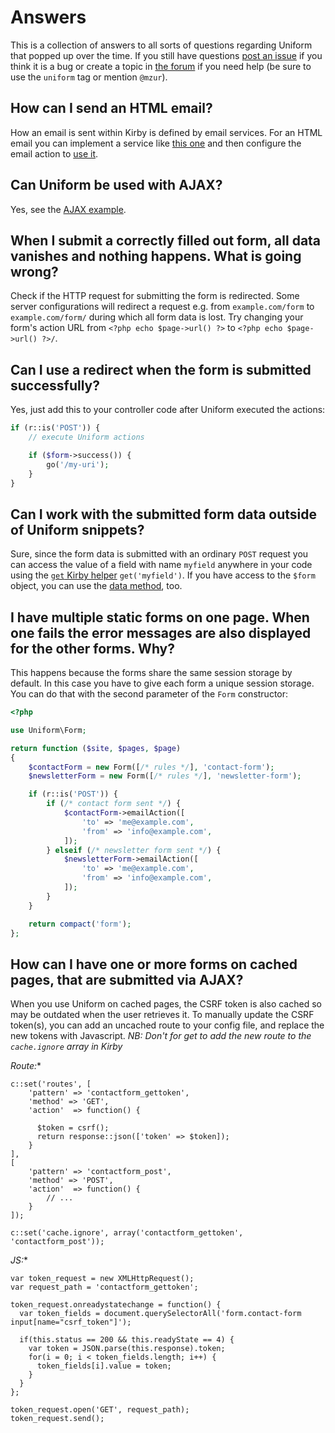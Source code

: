# Answers

This is a collection of answers to all sorts of questions regarding Uniform that popped up over the time. If you still have questions [post an issue](https://github.com/mzur/kirby-uniform/issues) if you think it is a bug or create a topic in [the forum](https://forum.getkirby.com/) if you need help (be sure to use the `uniform` tag or mention `@mzur`).

## How can I send an HTML email?

How an email is sent within Kirby is defined by email services. For an HTML email you can implement a service like [this one](https://github.com/mzur/kirby-uniform/issues/7#issuecomment-68592134) and then configure the email action to [use it](actions/email#service).

## Can Uniform be used with AJAX?

Yes, see the [AJAX example](examples/ajax).

## When I submit a correctly filled out form, all data vanishes and nothing happens. What is going wrong?

Check if the HTTP request for submitting the form is redirected. Some server configurations will redirect a request e.g. from `example.com/form` to `example.com/form/` during which all form data is lost. Try changing your form's action URL from `<?php echo $page->url() ?>` to `<?php echo $page->url() ?>/`.

## Can I use a redirect when the form is submitted successfully?

Yes, just add this to your controller code after Uniform executed the actions:

```php
if (r::is('POST')) {
    // execute Uniform actions

    if ($form->success()) {
        go('/my-uri');
    }
}
```

## Can I work with the submitted form data outside of Uniform snippets?

Sure, since the form data is submitted with an ordinary `POST` request you can access the value of a field with name `myfield` anywhere in your code using the [`get` Kirby helper](https://getkirby.com/docs/cheatsheet/helpers/get) `get('myfield')`. If you have access to the `$form` object, you can use the [data method](methods#datakey-value), too.

## I have multiple static forms on one page. When one fails the error messages are also displayed for the other forms. Why?

This happens because the forms share the same session storage by default. In this case you have to give each form a unique session storage. You can do that with the second parameter of the `Form` constructor:

```php
<?php

use Uniform\Form;

return function ($site, $pages, $page)
{
    $contactForm = new Form([/* rules */], 'contact-form');
    $newsletterForm = new Form([/* rules */], 'newsletter-form');

    if (r::is('POST')) {
        if (/* contact form sent */) {
            $contactForm->emailAction([
                'to' => 'me@example.com',
                'from' => 'info@example.com',
            ]);
        } elseif (/* newsletter form sent */) {
            $newsletterForm->emailAction([
                'to' => 'me@example.com',
                'from' => 'info@example.com',
            ]);
        }
    }

    return compact('form');
};
```

## How can I have one or more forms on cached pages, that are submitted via AJAX?

When you use Uniform on cached pages, the CSRF token is also cached so may be outdated when the user retrieves it. To manually update the CSRF token(s), you can add an uncached route to your config file, and replace the new tokens with Javascript. _NB: Don't for get to add the new route to the `cache.ignore` array in Kirby_

*Route:**
```
c::set('routes', [
    'pattern' => 'contactform_gettoken',
    'method' => 'GET',
    'action'  => function() {

      $token = csrf();
      return response::json(['token' => $token]);
    }
],
[
    'pattern' => 'contactform_post',
    'method' => 'POST',
    'action'  => function() {
        // ...
    }
]);

c::set('cache.ignore', array('contactform_gettoken', 'contactform_post'));
```

*JS:**
```
var token_request = new XMLHttpRequest();
var request_path = 'contactform_gettoken';

token_request.onreadystatechange = function() {
  var token_fields = document.querySelectorAll('form.contact-form input[name="csrf_token"]');

  if(this.status == 200 && this.readyState == 4) {
    var token = JSON.parse(this.response).token;
    for(i = 0; i < token_fields.length; i++) {
      token_fields[i].value = token;
    }
  }
};

token_request.open('GET', request_path);
token_request.send();
```
